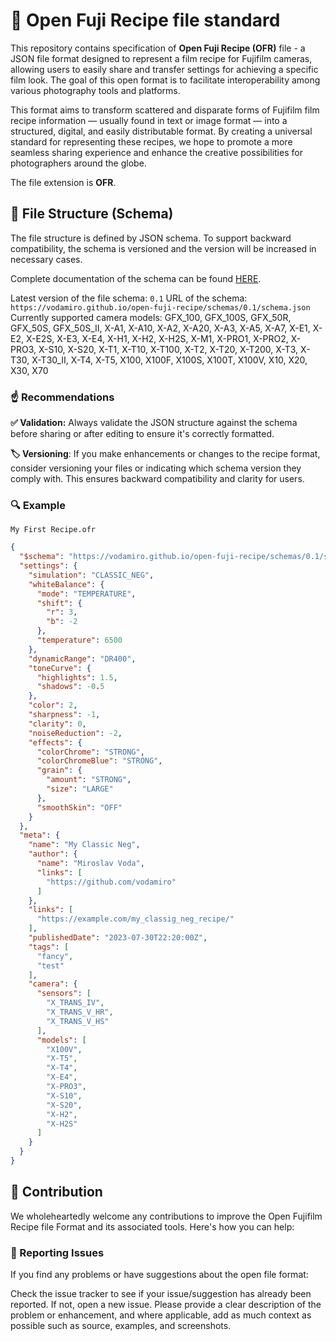 # 📸 Open Fuji Recipe file standard
This repository contains specification of **Open Fuji Recipe (OFR)** file - a JSON file format designed to represent a film recipe for Fujifilm cameras, allowing users to easily share and transfer settings for achieving a specific film look. The goal of this open format is to facilitate interoperability among various photography tools and platforms.

This format aims to transform scattered and disparate forms of Fujifilm film recipe information — usually found in text or image format — into a structured, digital, and easily distributable format. By creating a universal standard for representing these recipes, we hope to promote a more seamless sharing experience and enhance the creative possibilities for photographers around the globe.

The file extension is **OFR**.

## 🌳 File Structure (Schema)
The file structure is defined by JSON schema. To support backward compatibility, the schema is versioned and the version will be increased in necessary cases.

Complete documentation of the schema can be found [HERE](https://vodamiro.github.io/open-fuji-recipe/).

Latest version of the file schema: `0.1`
URL of the schema: `https://vodamiro.github.io/open-fuji-recipe/schemas/0.1/schema.json`
Currently supported camera models: GFX_100, GFX_100S, GFX_50R, GFX_50S, GFX_50S_II, X-A1, X-A10, X-A2, X-A20, X-A3, X-A5, X-A7, X-E1, X-E2, X-E2S, X-E3, X-E4, X-H1, X-H2, X-H2S, X-M1, X-PRO1, X-PRO2, X-PRO3, X-S10, X-S20, X-T1, X-T10, X-T100, X-T2, X-T20, X-T200, X-T3, X-T30, X-T30_II, X-T4, X-T5, X100, X100F, X100S, X100T, X100V, X10, X20, X30, X70

### ☝️ Recommendations

**✅ Validation:** Always validate the JSON structure against the schema before sharing or after editing to ensure it's correctly formatted.
 
**🏷️ Versioning**: If you make enhancements or changes to the recipe format, consider versioning your files or indicating which schema version they comply with. This ensures backward compatibility and clarity for users.

### 🔍 Example

`My First Recipe.ofr`
```json
{
  "$schema": "https://vodamiro.github.io/open-fuji-recipe/schemas/0.1/schema.json",
  "settings": {
    "simulation": "CLASSIC_NEG",
    "whiteBalance": {
      "mode": "TEMPERATURE",
      "shift": {
        "r": 3,
        "b": -2
      },
      "temperature": 6500
    },
    "dynamicRange": "DR400",
    "toneCurve": {
      "highlights": 1.5,
      "shadows": -0.5
    },
    "color": 2,
    "sharpness": -1,
    "clarity": 0,
    "noiseReduction": -2,
    "effects": {
      "colorChrome": "STRONG",
      "colorChromeBlue": "STRONG",
      "grain": {
        "amount": "STRONG",
        "size": "LARGE"
      },
      "smoothSkin": "OFF"
    }
  },
  "meta": {
    "name": "My Classic Neg",
    "author": {
      "name": "Miroslav Voda",
      "links": [
        "https://github.com/vodamiro"
      ]
    },
    "links": [
      "https://example.com/my_classig_neg_recipe/"
    ],
    "publishedDate": "2023-07-30T22:20:00Z",
    "tags": [
      "fancy",
      "test"
    ],
    "camera": {
      "sensors": [
        "X_TRANS_IV",
        "X_TRANS_V_HR",
        "X_TRANS_V_HS"
      ],
      "models": [
        "X100V",
        "X-T5",
        "X-T4",
        "X-E4",
        "X-PRO3",
        "X-S10",
        "X-S20",
        "X-H2",
        "X-H2S"
      ]
    }
  }
}
```

## 🤗 Contribution

We wholeheartedly welcome any contributions to improve the Open Fujifilm Recipe file Format and its associated tools. Here's how you can help:

### 📣 Reporting Issues
If you find any problems or have suggestions about the open file format:

Check the issue tracker to see if your issue/suggestion has already been reported.
If not, open a new issue. Please provide a clear description of the problem or enhancement, and where applicable, add as much context as possible such as source, examples, and screenshots.